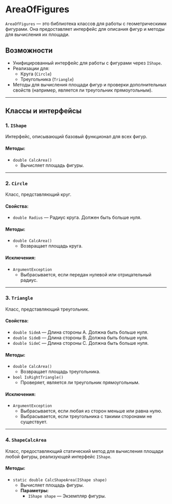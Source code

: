 # AreaOfFigures

`AreaOfFigures` — это библиотека классов для работы с геометрическими фигурами. Она предоставляет интерфейс для описания фигур и методы для вычисления их площади.

## Возможности
- Унифицированный интерфейс для работы с фигурами через `IShape`.
- Реализации для:
  - Круга (`Circle`)
  - Треугольника (`Triangle`)
- Методы для вычисления площади фигур и проверки дополнительных свойств (например, является ли треугольник прямоугольным).

---

## Классы и интерфейсы

### 1. `IShape`
Интерфейс, описывающий базовый функционал для всех фигур.

#### Методы:
- `double CalcArea()`
  - Вычисляет площадь фигуры.

---

### 2. `Circle`
Класс, представляющий круг.

#### Свойства:
- `double Radius` — Радиус круга. Должен быть больше нуля.

#### Методы:
- `double CalcArea()`
  - Возвращает площадь круга.

#### Исключения:
- `ArgumentException`
  - Выбрасывается, если передан нулевой или отрицательный радиус.

---

### 3. `Triangle`
Класс, представляющий треугольник.

#### Свойства:
- `double SideA` — Длина стороны A. Должна быть больше нуля.
- `double SideB` — Длина стороны B. Должна быть больше нуля.
- `double SideC` — Длина стороны C. Должна быть больше нуля.

#### Методы:
- `double CalcArea()`
  - Возвращает площадь треугольника.
- `bool IsRightTriangle()`
  - Проверяет, является ли треугольник прямоугольным.

#### Исключения:
- `ArgumentException`
  - Выбрасывается, если любая из сторон меньше или равна нулю.
  - Выбрасывается, если треугольника с такими сторонами не существует.

---

### 4. `ShapeCalcArea`
Класс, предоставляющий статический метод для вычисления площади любой фигуры, реализующей интерфейс `IShape`.

#### Методы:
- `static double CalcShapeArea(IShape shape)`
  - Вычисляет площадь фигуры.
  - **Параметры:**
    - `IShape shape` — Экземпляр фигуры.
